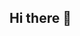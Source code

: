 ## Hi there 👋

<!--
**martinsbruno2008/martinsbruno2008** is a ✨ _special_ ✨ repository because its `README.md` (this file) appears on your GitHub profile.

Here are some ideas to get you started:

- 🔭 I’m currently working on tecnico em informatica para internet 
- 🌱 I’m currently learning no IFC
- 👯 I’m looking to collaborate on josiane giovana jeana juliana e jeovana
- 🤔 I’m looking for help with tudo
- 💬 Ask me about de qualquer coisa desde que seja de informatica
- 📫 How to reach me: martinsbru08@gmail.com
- 😄 Pronouns: 
- ⚡ Fun fact: sou o cara que gosta de tecnologia
-->
